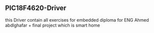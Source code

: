 ## PIC18F4620-Driver
this Driver contain all exercises for embedded diploma for ENG Ahmed abdlghafar + final project which is smart home
